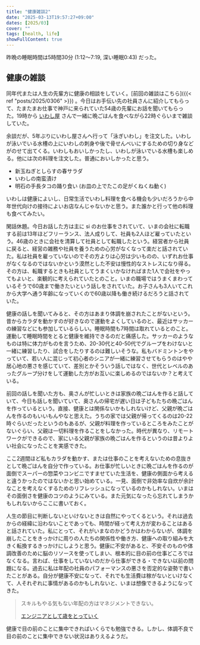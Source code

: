 ```yaml
---
title: "健康雑談2"
date: "2025-03-13T19:57:27+09:00"
dates: [2025/03]
cover: ""
tags: [health, life]
showFullContent: true
---
```


昨晩の睡眠時間は5時間30分 (1:12〜7:19, 深い睡眠0:43) だった。

## 健康の雑談

同年代または人生の先輩方に健康の相談をしていく。[前回の雑談はこちら]({{< ref "posts/2025/0306" >}}) 。今日はお手伝い先の社員さんに紹介してもらって、たまたまお仕事で神戸に来られていた54歳の先輩にお話を聞いてもらった。19時から [いわし屋](https://tabelog.com/hyogo/A2801/A280101/28005309/) さんで一緒に晩ごはんを食べながら22時ぐらいまで雑談していた。

余談だが、5年ぶりにいわし屋さんへ行って「泳ぎいわし」を注文した。いわしが泳いでいる水槽の上にいわしの刺身や後で骨せんべいにするための切り身などがのせて出てくる。いわしもおいしかったし、いわしが泳いでいる水槽も楽しめる。他には次の料理を注文した。普通においしかったと思う。

* 新玉ねぎとしらすの春サラダ
* いわしの南蛮漬け
* 明石の手長タコの踊り食い (お皿の上でたこの足がくねくね動く)

いわしは健康によいし、日常生活でいわし料理を食べる機会も少いだろうから中年世代向けの接待によいお店なんじゃないかと思う。また誰かと行って他の料理も食べてみたい。

閑話休題。今日お話した方は主に si のお仕事をされていて、いまの会社に転職する前は13年ほどフリーランス、法人成りして、社員も2人ほど雇っていたという。46歳のときに会社を清算して社員として転職したという。経営者から社員に戻ると、経営の雑務や社員を養うための心労がなくなって楽だと話されていた。私は社員を雇っていないのでその方よりは心労は少いものの、いずれお仕事がなくなるのではないかという漠然とした不安は慢性的なストレスになり得る。その方は、転職するときも社員としてうまくいかなければまた1人で会社をやってもよいと、楽観的に考えられていたとのこと。いまの職場ではうまくまわっているそうで60歳まで働きたいという話しをされていた。お子さんも3人いてこれから大学へ通う年齢になっていくので60歳以降も働き続けるだろうと話されていた。

健康の話しを聞いてみると、その方はあまり体調を崩されたことがないという。昔からカラダを動かすのが好きなので運動をよくしているのと、最近はサッカーの練習などにも参加しているらしい。睡眠時間も7時間は取れているとのこと。運動して睡眠時間をとると健康を維持できるのだと痛感した。サッカーのようなものは特に体力がものを言うため、20-30代と40-50代でグループをわけないと一緒に練習したり、試合をしたりするのは難しいそうな。私もバドミントンをやっていて、若い人に混じって初心者のシニアが一緒に練習させてもらうのはやや居心地の悪さを感じていて、差別とかそういう話しではなく、世代とレベルのあったグループ分けをして運動した方がお互いに楽しめるのではないか？と考えている。

前回の話しを聞いた方も、奥さんが忙しいときは家族の晩ごはんを作ると話していて、今日も話しを聞いていて、奥さんの帰宅が遅い日は子どもたちの晩ごはんを作っているという。直接、健康とは関係ないかもしれないけど、父親が晩ごはんを作るのもいいもんやなと思えた。うちの家では父親が帰ってくるのは20-22時ぐらいだったというのもあるが、父親が料理を作っているところをみたことがないぐらい、父親は一切料理を作ることをしなかった。時代が異なり、リモートワークができるので、家にいる父親が家族の晩ごはんを作るというのは昔よりよい社会になったことを実感できた。

ここ2週間ほど私もカラダを動かす、または仕事のことを考えないための息抜きとして晩ごはんを自分で作っている。お仕事が忙しいときに晩ごはんを作るのが面倒でスーパーの惣菜やコンビニですませていた生活を、健康の側面から考えると違うかったのではないかと思い始めている。一見、面倒で非効率な自炊が余計なことを考えなくするためのリフレッシュになっているのかもしれない。いまはその面倒さを健康のコツのようにみている。また元気になったら忘れてしまうかもしれないからここに書いておく。

人生の節目に判断しないといけないときは自然にやってくるという。それは過去からの経緯に沿わないことであっても、時間が経って考え方が変わることはあると話されていた。私にとって、それがいまなのかどうかはわからないが、体調を崩したことをきっかけに周りの人たちの関係性や働き方、健康への取り組みを大きく転換するきっかけにしようと思う。健康に不安があると、不安そのものや体調改善のために脳のリソースを使ってしまい、根本的に目の前の仕事どころではなくなる。言わば、仕事をしていないのだから仕事ができる・できない以前の問題になる。過去に私は年配の社員のパフォーマンスの悪さを否定的な姿勢で書いたことがある。自分が健康不安になって、それでも生活費は稼がないといけなくて、人それぞれに事情があるのかもしれないと、いまは想像できるようになってきた。

> スキルもやる気もない年配の方はマネジメントできない。
> 
> [エンジニアとして歳をとっていく](https://medium.com/@t2y1979/%E3%82%A8%E3%83%B3%E3%82%B8%E3%83%8B%E3%82%A2%E3%81%A8%E3%81%97%E3%81%A6%E6%AD%B3%E3%82%92%E3%81%A8%E3%81%A3%E3%81%A6%E3%81%84%E3%81%8F-f1a4ab2adf94)

健康で目の前のことに集中できればいくらでも勉強できる。しかし、体調不良で目の前のことに集中できない状況はありえるようだ。
